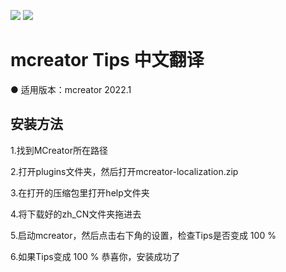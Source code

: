 ![](https://img.shields.io/badge/license-GPL--3.0-blue) ![](https://img.shields.io/badge/Chinese%20tips-19%25-orange)

mcreator Tips 中文翻译
===
● 适用版本：mcreator 2022.1

安装方法
---
1.找到MCreator所在路径

2.打开plugins文件夹，然后打开mcreator-localization.zip

3.在打开的压缩包里打开help文件夹

4.将下载好的zh_CN文件夹拖进去

5.启动mcreator，然后点击右下角的设置，检查Tips是否变成 100 %

6.如果Tips变成 100 % 恭喜你，安装成功了
